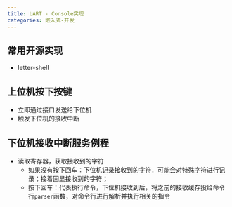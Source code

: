 ```yaml
---
title: UART - Console实现
categories: 嵌入式-开发
---
```

## 常用开源实现
- letter-shell

## 上位机按下按键
- 立即通过接口发送给下位机
- 触发下位机的接收中断

## 下位机接收中断服务例程
- 读取寄存器，获取接收到的字符
	- 如果没有按下回车：下位机记录接收到的字符，可能会对特殊字符进行记录；接着回显接收到的字符；
	- 按下回车：代表执行命令，下位机接收到后，将之前的接收缓存投给命令行`parser`函数，对命令行进行解析并执行相关的指令